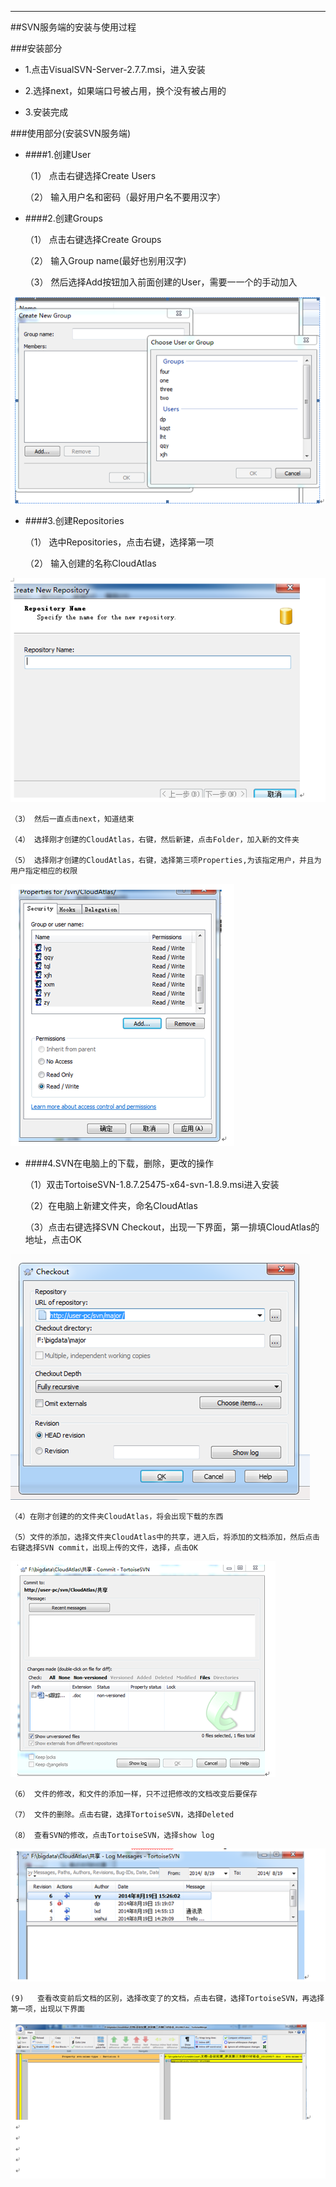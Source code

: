 ---







##SVN服务端的安装与使用过程







###安装部分

+ 1.点击VisualSVN-Server-2.7.7.msi，进入安装

+ 2.选择next，如果端口号被占用，换个没有被占用的

+ 3.安装完成

###使用部分(安装SVN服务端)

+ ####1.创建User

	（1）	点击右键选择Create Users

    （2）	输入用户名和密码（最好用户名不要用汉字）

+ ####2.创建Groups

	（1）	点击右键选择Create Groups

    （2）	输入Group name(最好也别用汉字)

    （3）	然后选择Add按钮加入前面创建的User，需要一一个的手动加入

![groups][1]

+ ####3.创建Repositories

	（1）	选中Repositories，点击右键，选择第一项

	（2）	输入创建的名称CloudAtlas

![aa][2]

	（3）	然后一直点击next，知道结束

	（4）	选择刚才创建的CloudAtlas，右键，然后新建，点击Folder，加入新的文件夹

	（5）	选择刚才创建的CloudAtlas，右键，选择第三项Properties,为该指定用户，并且为用户指定相应的权限

![bb][3]

+ ####4.SVN在电脑上的下载，删除，更改的操作

	（1）双击TortoiseSVN-1.8.7.25475-x64-svn-1.8.9.msi进入安装

	（2）在电脑上新建文件夹，命名CloudAtlas

	（3）点击右键选择SVN Checkout，出现一下界面，第一排填CloudAtlas的地址，点击OK

![cc][4]

	（4）在刚才创建的的文件夹CloudAtlas，将会出现下载的东西

	（5）文件的添加，选择文件夹CloudAtlas中的共享，进入后，将添加的文档添加，然后点击右键选择SVN commit，出现上传的文件，选择，点击OK

![dd][5]

	（6）	文件的修改，和文件的添加一样，只不过把修改的文档改变后要保存

	（7）	文件的删除。点击右键，选择TortoiseSVN，选择Deleted

	（8）	查看SVN的修改，点击TortoiseSVN，选择show log

![ee][6]

	(9)   查看改变前后文档的区别，选择改变了的文档，点击右键，选择TortoiseSVN，再选择第一项，出现以下界面

![ww][7]





[1]: 1.png

[2]: 2.png

[3]: 3.png

[4]: 4.png

[5]: 5.png

[6]: 6.png

[7]: 7.png